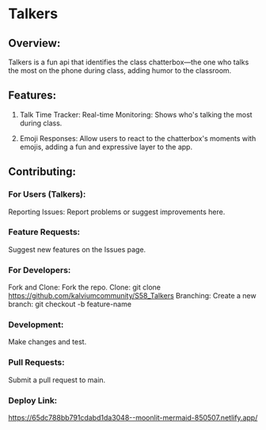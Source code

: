 # Talkers

## Overview:
Talkers is a fun api that identifies the class chatterbox—the one who talks the most on the phone during class, adding humor to the classroom.

## Features:
1. Talk Time Tracker:
Real-time Monitoring: Shows who's talking the most during class.

2. Emoji Responses:
Allow users to react to the chatterbox's moments with emojis, adding a fun and expressive layer to the app.


## Contributing:

### For Users (Talkers):
Reporting Issues:
Report problems or suggest improvements here.

### Feature Requests:
Suggest new features on the Issues page.

### For Developers:
Fork and Clone:
Fork the repo.
Clone: git clone https://github.com/kalviumcommunity/S58_Talkers
Branching:
Create a new branch: git checkout -b feature-name

### Development:
Make changes and test.

### Pull Requests:
Submit a pull request to main.

### Deploy Link:
https://65dc788bb791cdabd1da3048--moonlit-mermaid-850507.netlify.app/